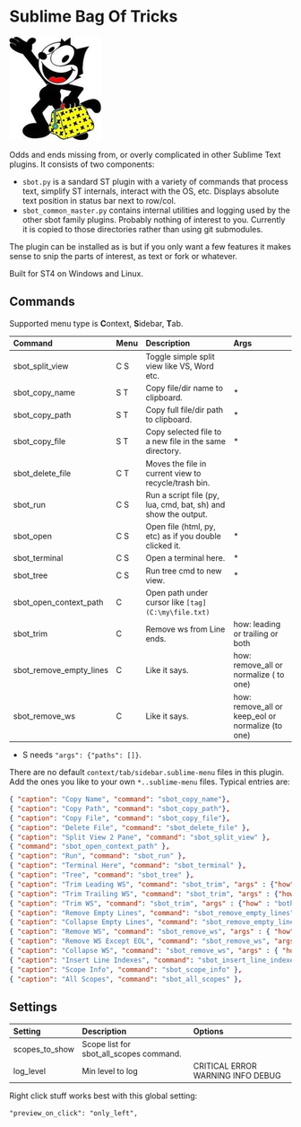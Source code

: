 # Sublime Bag Of Tricks

![](felix.jpg)

Odds and ends missing from, or overly complicated in other Sublime Text plugins.
It consists of two components:
- `sbot.py` is a sandard ST plugin with a variety of commands that process text, simplify ST internals,
  interact with the OS, etc. Displays absolute text position in status bar next to row/col.
- `sbot_common_master.py` contains internal utilities and logging used by the other sbot family plugins. Probably nothing
  of interest to you. Currently it is copied to those directories rather than using git submodules.

The plugin can be installed as is but if you only want a few features it makes sense to snip the
parts of interest, as text or fork or whatever.

Built for ST4 on Windows and Linux.

## Commands

Supported menu type is <b>C</b>ontext, <b>S</b>idebar, <b>T</b>ab.

| Command                 | Menu | Description                                                    | Args          |
| :--------               | :--- | :------------                                                  | :-------      |
| sbot_split_view         | C S  | Toggle simple split view like VS, Word etc.                    |               |
| sbot_copy_name          | S T  | Copy file/dir name to clipboard.                               | *             |
| sbot_copy_path          | S T  | Copy full file/dir path to clipboard.                          | *             |
| sbot_copy_file          | S T  | Copy selected file to a new file in the same directory.        | *             |
| sbot_delete_file        | C T  | Moves the file in current view to recycle/trash bin.           |               |
| sbot_run                | C S  | Run a script file (py, lua, cmd, bat, sh) and show the output. |               |
| sbot_open               | C S  | Open file (html, py, etc) as if you double clicked it.         | *             |
| sbot_terminal           | C S  | Open a terminal here.                                          | *             |
| sbot_tree               | C S  | Run tree cmd to new view.                                      | *             |
| sbot_open_context_path  | C    | Open path under cursor like `[tag](C:\my\file.txt)`            |               |
| sbot_trim               | C    | Remove ws from Line ends.  | how: leading or trailing or both                  |
| sbot_remove_empty_lines | C    | Like it says.              | how: remove_all or normalize ( to one)            |
| sbot_remove_ws          | C    | Like it says.              | how: remove_all or keep_eol or normalize (to one) |

* S needs `"args": {"paths": []}`.

There are no default `context/tab/sidebar.sublime-menu` files in this plugin.
Add the ones you like to your own `*..sublime-menu` files. Typical entries are:
``` json
{ "caption": "Copy Name", "command": "sbot_copy_name"},
{ "caption": "Copy Path", "command": "sbot_copy_path"},
{ "caption": "Copy File", "command": "sbot_copy_file"},
{ "caption": "Delete File", "command": "sbot_delete_file" },
{ "caption": "Split View 2 Pane", "command": "sbot_split_view" },
{ "command": "sbot_open_context_path" },
{ "caption": "Run", "command": "sbot_run" },
{ "caption": "Terminal Here", "command": "sbot_terminal" },
{ "caption": "Tree", "command": "sbot_tree" },
{ "caption": "Trim Leading WS", "command": "sbot_trim", "args" : {"how" : "leading"}  },
{ "caption": "Trim Trailing WS", "command": "sbot_trim", "args" : {"how" : "trailing"}  },
{ "caption": "Trim WS", "command": "sbot_trim", "args" : {"how" : "both"}  },
{ "caption": "Remove Empty Lines", "command": "sbot_remove_empty_lines", "args" : { "how" : "remove_all" } },
{ "caption": "Collapse Empty Lines", "command": "sbot_remove_empty_lines", "args" : { "how" : "normalize" } },
{ "caption": "Remove WS", "command": "sbot_remove_ws", "args" : { "how" : "remove_all" } },
{ "caption": "Remove WS Except EOL", "command": "sbot_remove_ws", "args" : { "how" : "keep_eol" } },
{ "caption": "Collapse WS", "command": "sbot_remove_ws", "args" : { "how" : "normalize" } },
{ "caption": "Insert Line Indexes", "command": "sbot_insert_line_indexes" },
{ "caption": "Scope Info", "command": "sbot_scope_info" },
{ "caption": "All Scopes", "command": "sbot_all_scopes" },
```


## Settings
| Setting            | Description                              | Options                              |
| :--------          | :-------                                 | :------                              |
| scopes_to_show     | Scope list for sbot_all_scopes command.  |                                      |
| log_level          | Min level to log                         | CRITICAL ERROR WARNING INFO DEBUG    |

Right click stuff works best with this global setting:
```
"preview_on_click": "only_left",
```
